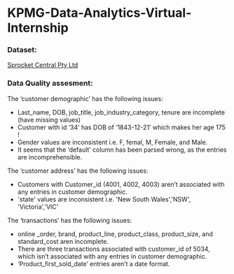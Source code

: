 # KPMG-Data-Analytics-Virtual-Internship

### Dataset:
[Sprocket Central Pty Ltd](https://docs.google.com/spreadsheets/d/1F8vZYniK4AXy3jiwsv7hEjGIE9-RE38KmtXnS9f3fe8/edit?usp=sharing)

### Data Quality assesment:
The ‘customer demographic’ has the following issues:
* Last_name, DOB, job_title, job_industry_category, tenure are incomplete (have missing values)
* Customer with id ‘34’ has DOB of ‘1843-12-21’ which makes her age 175 !
* Gender values are inconsistent i.e. F, femal, M, Female, and Male.
* It seems that the ‘default’ column has been parsed wrong, as the entries are incomprehensible.

The ‘customer address’ has the following issues:
* Customers with Customer_id (4001, 4002, 4003) aren’t associated with any entries in customer demographic.
* 'state' values are inconsistent i.e. 'New South Wales','NSW', 'Victoria','VIC'

The ‘transactions’ has the following issues:
* online _order, brand, product_line, product_class, product_size, and standard_cost aren incomplete.
* There are three transactions associated with customer_id of 5034, which isn’t associated with any entries in customer demographic.
* ‘Product_first_sold_date’ entries aren’t a date format.
